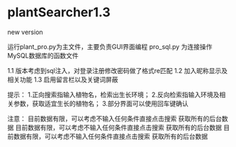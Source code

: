 # plantSearcher1.3
new version

运行plant_pro.py为主文件，主要负责GUI界面编程 pro_sql.py 为连接操作MySQL数据库的函数文件

1.1 版本考虑到sql注入，对登录注册修改密码做了格式re匹配 
1.2 加入昵称显示及相关功能 
1.3 启用留言栏以及关键词屏蔽

提示： 
1.正向搜索指输入植物名，检索出生长环境； 
2.反向检索指输入环境及相关参数，获取适宜生长的植物名； 
3.部分界面可以使用回车键确认

注意： 
目前数据有限，可以考虑不输入任何条件直接点击搜索 获取所有的后台数据 
目前数据有限，可以考虑不输入任何条件直接点击搜索 获取所有的后台数据 
目前数据有限，可以考虑不输入任何条件直接点击搜索 获取所有的后台数据
